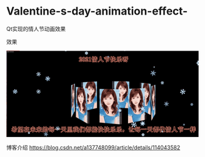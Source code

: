 # Valentine-s-day-animation-effect-
Qt实现的情人节动画效果

效果

![image](https://github.com/a137748099/Valentine-s-day-animation-effect-/blob/main/effect/effect2.png)

博客介绍
https://blog.csdn.net/a137748099/article/details/114043582
